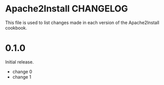 # Apache2Install CHANGELOG

This file is used to list changes made in each version of the Apache2Install cookbook.

# 0.1.0

Initial release.

- change 0
- change 1

